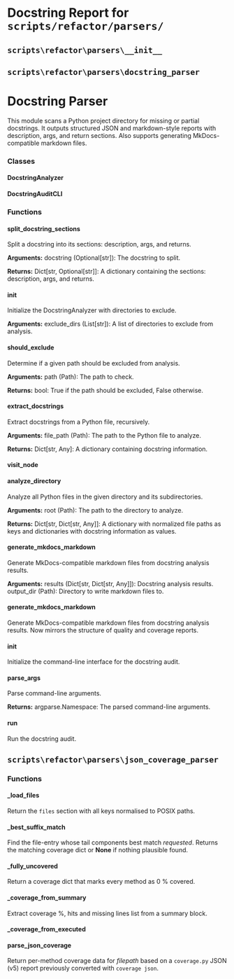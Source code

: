 # Docstring Report for `scripts/refactor/parsers/`


## `scripts\refactor\parsers\__init__`


## `scripts\refactor\parsers\docstring_parser`


Docstring Parser
===============================
This module scans a Python project directory for missing or partial docstrings.
It outputs structured JSON and markdown-style reports with description, args, and return sections.
Also supports generating MkDocs-compatible markdown files.


### Classes

#### DocstringAnalyzer

#### DocstringAuditCLI

### Functions

#### split_docstring_sections

Split a docstring into its sections: description, args, and returns.

**Arguments:**
docstring (Optional[str]): The docstring to split.

**Returns:**
Dict[str, Optional[str]]: A dictionary containing the sections: description, args, and returns.

#### __init__

Initialize the DocstringAnalyzer with directories to exclude.

**Arguments:**
exclude_dirs (List[str]): A list of directories to exclude from analysis.

#### should_exclude

Determine if a given path should be excluded from analysis.

**Arguments:**
path (Path): The path to check.

**Returns:**
bool: True if the path should be excluded, False otherwise.

#### extract_docstrings

Extract docstrings from a Python file, recursively.

**Arguments:**
file_path (Path): The path to the Python file to analyze.

**Returns:**
Dict[str, Any]: A dictionary containing docstring information.

#### visit_node

#### analyze_directory

Analyze all Python files in the given directory and its subdirectories.

**Arguments:**
root (Path): The path to the directory to analyze.

**Returns:**
Dict[str, Dict[str, Any]]: A dictionary with normalized file paths as keys and
dictionaries with docstring information as values.

#### generate_mkdocs_markdown

Generate MkDocs-compatible markdown files from docstring analysis results.

**Arguments:**
results (Dict[str, Dict[str, Any]]): Docstring analysis results.
output_dir (Path): Directory to write markdown files to.

#### generate_mkdocs_markdown

Generate MkDocs-compatible markdown files from docstring analysis results.
Now mirrors the structure of quality and coverage reports.

#### __init__

Initialize the command-line interface for the docstring audit.

#### parse_args

Parse command-line arguments.

**Returns:**
argparse.Namespace: The parsed command-line arguments.

#### run

Run the docstring audit.

## `scripts\refactor\parsers\json_coverage_parser`


### Functions

#### _load_files

Return the `files` section with all keys normalised to POSIX paths.

#### _best_suffix_match

Find the file-entry whose tail components best match *requested*.
Returns the matching coverage dict or **None** if nothing plausible found.

#### _fully_uncovered

Return a coverage dict that marks every method as 0 % covered.

#### _coverage_from_summary

Extract coverage %, hits and missing lines list from a summary block.

#### _coverage_from_executed

#### parse_json_coverage

Return per-method coverage data for *filepath* based on a `coverage.py`
JSON (v5) report previously converted with ``coverage json``.